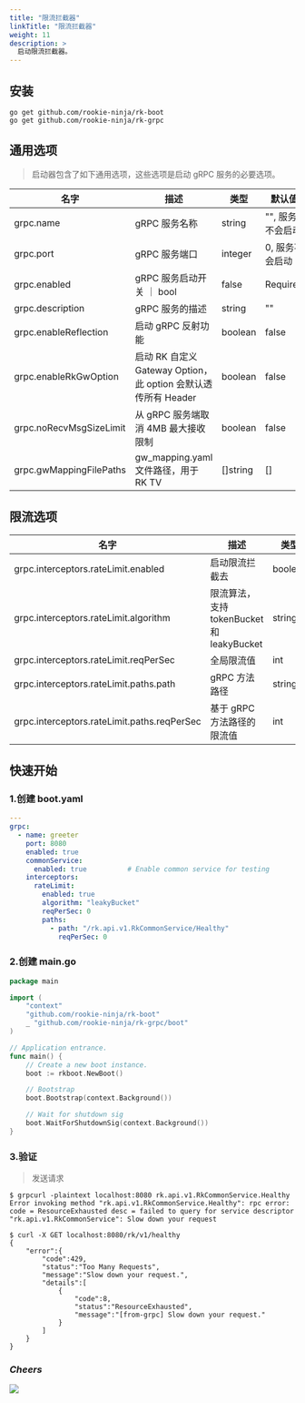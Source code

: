 ```yaml
---
title: "限流拦截器"
linkTitle: "限流拦截器"
weight: 11
description: >
  启动限流拦截器。
---
```


## 安装
```shell script
go get github.com/rookie-ninja/rk-boot
go get github.com/rookie-ninja/rk-grpc
```

## 通用选项
> 启动器包含了如下通用选项，这些选项是启动 gRPC 服务的必要选项。

| 名字 | 描述 | 类型 | 默认值 | 必要与否
| ------ | ------ | ------ | ------ | ------ |
| grpc.name | gRPC 服务名称 | string | "", 服务不会启动 | Required |
| grpc.port | gRPC 服务端口 | integer | 0, 服务不会启动 | Required |
| grpc.enabled | gRPC 服务启动开关 ｜ bool | false | Required |
| grpc.description | gRPC 服务的描述 | string | "" | Optional |
| grpc.enableReflection | 启动 gRPC 反射功能 | boolean | false | Optional |
| grpc.enableRkGwOption | 启动 RK 自定义 Gateway Option，此 option 会默认透传所有 Header | boolean | false | Optional |
| grpc.noRecvMsgSizeLimit | 从 gRPC 服务端取消 4MB 最大接收限制 | boolean | false | Optional |
| grpc.gwMappingFilePaths | gw_mapping.yaml 文件路径，用于 RK TV | []string | [] | Optional |

## 限流选项
| 名字 | 描述 | 类型 | 默认值 |
| ------ | ------ | ------ | ------ |
| grpc.interceptors.rateLimit.enabled | 启动限流拦截去 | boolean | false |
| grpc.interceptors.rateLimit.algorithm | 限流算法， 支持 tokenBucket 和 leakyBucket | string | tokenBucket |
| grpc.interceptors.rateLimit.reqPerSec | 全局限流值 | int | 0 |
| grpc.interceptors.rateLimit.paths.path | gRPC 方法路径 | string | "" |
| grpc.interceptors.rateLimit.paths.reqPerSec | 基于 gRPC 方法路径的限流值 | int | 0 |

## 快速开始
### 1.创建 boot.yaml
```yaml
---
grpc:
  - name: greeter
    port: 8080
    enabled: true
    commonService:
      enabled: true          # Enable common service for testing
    interceptors:
      rateLimit:
        enabled: true
        algorithm: "leakyBucket"
        reqPerSec: 0
        paths:
          - path: "/rk.api.v1.RkCommonService/Healthy"
            reqPerSec: 0
```

### 2.创建 main.go
```go
package main

import (
	"context"
	"github.com/rookie-ninja/rk-boot"
    _ "github.com/rookie-ninja/rk-grpc/boot"
)

// Application entrance.
func main() {
	// Create a new boot instance.
	boot := rkboot.NewBoot()

	// Bootstrap
	boot.Bootstrap(context.Background())

	// Wait for shutdown sig
	boot.WaitForShutdownSig(context.Background())
}
```

### 3.验证
> 发送请求

```shell script
$ grpcurl -plaintext localhost:8080 rk.api.v1.RkCommonService.Healthy
Error invoking method "rk.api.v1.RkCommonService.Healthy": rpc error: code = ResourceExhausted desc = failed to query for service descriptor "rk.api.v1.RkCommonService": Slow down your request
```

```shell script
$ curl -X GET localhost:8080/rk/v1/healthy
{
    "error":{
        "code":429,
        "status":"Too Many Requests",
        "message":"Slow down your request.",
        "details":[
            {
                "code":8,
                "status":"ResourceExhausted",
                "message":"[from-grpc] Slow down your request."
            }
        ]
    }
}
```

### _**Cheers**_
![](/bootstrapper/user-guide/cheers.png)



